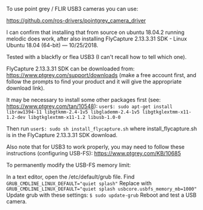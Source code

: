 To use point grey / FLIR USB3 cameras you can use:

https://github.com/ros-drivers/pointgrey_camera_driver

I can confirm that installing that from source on ubuntu 18.04.2 running melodic does work, after also installing FlyCapture 2.13.3.31 SDK - Linux Ubuntu 18.04 (64-bit) — 10/25/2018.

Tested with a blackfly or flea USB3 (I can't recall how to tell which one).

FlyCapture 2.13.3.31 SDK can be downloaded from: https://www.ptgrey.com/support/downloads
(make a free account first, and follow the prompts to find your product and it will give the appropriate download link). 

It may be necessary to install some other packages first (see: https://www.ptgrey.com/tan/10548):
`user$: sudo apt-get install libraw1394-11 libgtkmm-2.4-1v5 libglademm-2.4-1v5 libgtkglextmm-x11-1.2-dev libgtkglextmm-x11-1.2 libusb-1.0-0`

Then run
`user$: sudo sh install_flycapture.sh`
where install_flycapture.sh is in the FlyCapture 2.13.3.31 SDK download. 

Also note that for USB3 to work properly, you may need to follow these instructions (configuring USB-FS):
https://www.ptgrey.com/KB/10685

To permanently modify the USB-FS memory limit:

In a text editor, open the /etc/default/grub file.
Find
`GRUB_CMDLINE_LINUX_DEFAULT="quiet splash"`
Replace with
`GRUB_CMDLINE_LINUX_DEFAULT="quiet splash usbcore.usbfs_memory_mb=1000"`
Update grub with these settings:
`$ sudo update-grub`
Reboot and test a USB camera.